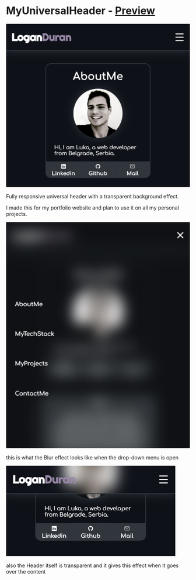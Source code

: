 # MyUniversalHeader - [Preview](https://loganduran.github.io/MyUniversalHeader/index.html)

![Alt text](image-1.png)

Fully responsive universal header with a transparent background effect.

I made this for my portfolio website and plan to use it on all my personal projects.

![Alt text](image-2.png)

this is what the Blur effect looks like when the drop-down menu is open

![Alt text](image-3.png)

also the Header itself is transparent and it gives this effect when it goes over the content